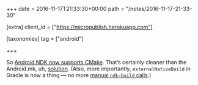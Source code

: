 +++
date = 2016-11-17T21:33:30+00:00
path = "/notes/2016-11-17-21-33-30"

[extra]
client_id = ["https://micropublish.herokuapp.com"]

[taxonomies]
tag = ["android"]

+++

<p>So <a href="https://developer.android.com/ndk/guides/cmake.html">Android NDK now supports CMake</a>. That’s certainly cleaner than the Android.mk, uh, <a href="https://github.com/myfreeweb/freepass/blob/1b68c637e09ba84f214fc05118d8918b52aafb72/android/app/Android.mk#L33">solution</a>. (Also, more importantly, <code>externalNativeBuild</code> in Gradle is now a thing — no more <a href="https://github.com/myfreeweb/freepass/blob/1b68c637e09ba84f214fc05118d8918b52aafb72/android/app/build.gradle#L64-L68">manual <code>ndk-build</code> calls</a>.)</p>